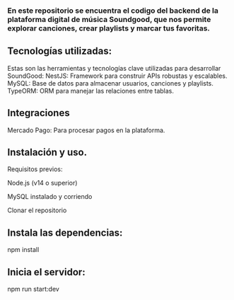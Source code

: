 ### En este repositorio se encuentra el codigo del backend de la plataforma digital de música Soundgood, que nos permite explorar canciones, crear playlists y marcar tus favoritas.

## Tecnologías utilizadas:

Estas son las herramientas y tecnologías clave utilizadas para desarrollar SoundGood:
NestJS: Framework para construir APIs robustas y escalables.
MySQL: Base de datos para almacenar usuarios, canciones y playlists.
TypeORM: ORM para manejar las relaciones entre tablas.

## Integraciones
Mercado Pago: Para procesar pagos en la plataforma.

## Instalación y uso.
Requisitos previos:

Node.js (v14 o superior)

MySQL instalado y corriendo

Clonar el repositorio

## Instala las dependencias:
npm install  

## Inicia el servidor:
npm run start:dev  
